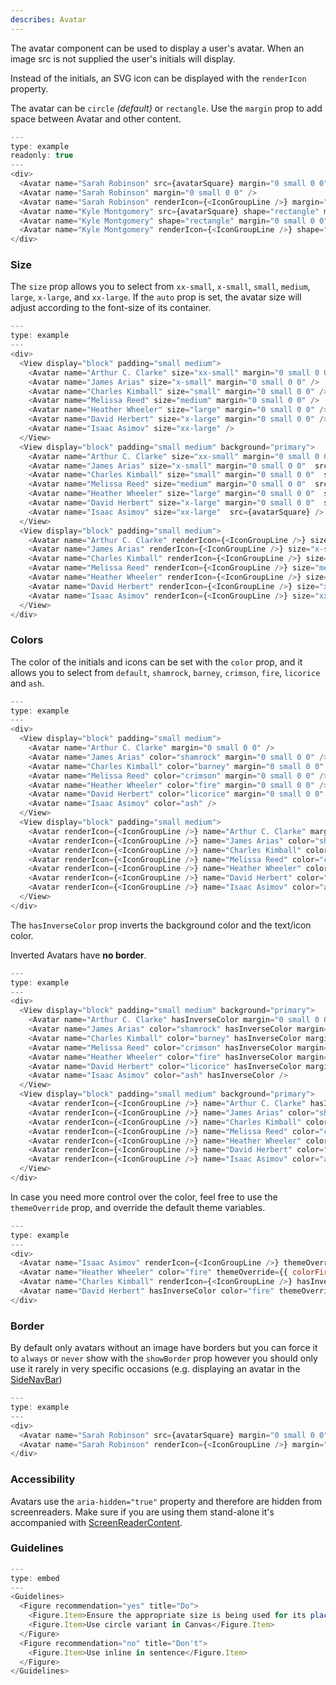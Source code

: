```yaml
---
describes: Avatar
---
```


The avatar component can be used to display a user's avatar. When an image src is not supplied the user's initials will display.

Instead of the initials, an SVG icon can be displayed with the `renderIcon` property.

The avatar can be `circle` _(default)_ or `rectangle`. Use the `margin` prop to add space between Avatar and other content.

```js
---
type: example
readonly: true
---
<div>
  <Avatar name="Sarah Robinson" src={avatarSquare} margin="0 small 0 0" />
  <Avatar name="Sarah Robinson" margin="0 small 0 0" />
  <Avatar name="Sarah Robinson" renderIcon={<IconGroupLine />} margin="0 small 0 0" />
  <Avatar name="Kyle Montgomery" src={avatarSquare} shape="rectangle" margin="0 small 0 0" />
  <Avatar name="Kyle Montgomery" shape="rectangle" margin="0 small 0 0" />
  <Avatar name="Kyle Montgomery" renderIcon={<IconGroupLine />} shape="rectangle" />
</div>
```

### Size

The `size` prop allows you to select from `xx-small`, `x-small`, `small`, `medium`, `large`, `x-large`, and `xx-large`. If the `auto` prop is set, the avatar size will adjust according to the font-size
of its container.

```js
---
type: example
---
<div>
  <View display="block" padding="small medium">
    <Avatar name="Arthur C. Clarke" size="xx-small" margin="0 small 0 0" />
    <Avatar name="James Arias" size="x-small" margin="0 small 0 0" />
    <Avatar name="Charles Kimball" size="small" margin="0 small 0 0" />
    <Avatar name="Melissa Reed" size="medium" margin="0 small 0 0" />
    <Avatar name="Heather Wheeler" size="large" margin="0 small 0 0" />
    <Avatar name="David Herbert" size="x-large" margin="0 small 0 0" />
    <Avatar name="Isaac Asimov" size="xx-large" />
  </View>
  <View display="block" padding="small medium" background="primary">
    <Avatar name="Arthur C. Clarke" size="xx-small" margin="0 small 0 0"  src={avatarSquare} />
    <Avatar name="James Arias" size="x-small" margin="0 small 0 0"  src={avatarSquare} />
    <Avatar name="Charles Kimball" size="small" margin="0 small 0 0"  src={avatarSquare} />
    <Avatar name="Melissa Reed" size="medium" margin="0 small 0 0"  src={avatarSquare} />
    <Avatar name="Heather Wheeler" size="large" margin="0 small 0 0"  src={avatarSquare} />
    <Avatar name="David Herbert" size="x-large" margin="0 small 0 0"  src={avatarSquare} />
    <Avatar name="Isaac Asimov" size="xx-large"  src={avatarSquare} />
  </View>
  <View display="block" padding="small medium">
    <Avatar name="Arthur C. Clarke" renderIcon={<IconGroupLine />} size="xx-small" margin="0 small 0 0" />
    <Avatar name="James Arias" renderIcon={<IconGroupLine />} size="x-small" margin="0 small 0 0" />
    <Avatar name="Charles Kimball" renderIcon={<IconGroupLine />} size="small" margin="0 small 0 0" />
    <Avatar name="Melissa Reed" renderIcon={<IconGroupLine />} size="medium" margin="0 small 0 0" />
    <Avatar name="Heather Wheeler" renderIcon={<IconGroupLine />} size="large" margin="0 small 0 0" />
    <Avatar name="David Herbert" renderIcon={<IconGroupLine />} size="x-large" margin="0 small 0 0" />
    <Avatar name="Isaac Asimov" renderIcon={<IconGroupLine />} size="xx-large" />
  </View>
</div>
```

### Colors

The color of the initials and icons can be set with the `color` prop, and it allows you to select from `default`, `shamrock`, `barney`, `crimson`, `fire`, `licorice` and `ash`.

```js
---
type: example
---
<div>
  <View display="block" padding="small medium">
    <Avatar name="Arthur C. Clarke" margin="0 small 0 0" />
    <Avatar name="James Arias" color="shamrock" margin="0 small 0 0" />
    <Avatar name="Charles Kimball" color="barney" margin="0 small 0 0" />
    <Avatar name="Melissa Reed" color="crimson" margin="0 small 0 0" />
    <Avatar name="Heather Wheeler" color="fire" margin="0 small 0 0" />
    <Avatar name="David Herbert" color="licorice" margin="0 small 0 0" />
    <Avatar name="Isaac Asimov" color="ash" />
  </View>
  <View display="block" padding="small medium">
    <Avatar renderIcon={<IconGroupLine />} name="Arthur C. Clarke" margin="0 small 0 0" />
    <Avatar renderIcon={<IconGroupLine />} name="James Arias" color="shamrock" margin="0 small 0 0" />
    <Avatar renderIcon={<IconGroupLine />} name="Charles Kimball" color="barney" margin="0 small 0 0" />
    <Avatar renderIcon={<IconGroupLine />} name="Melissa Reed" color="crimson" margin="0 small 0 0" />
    <Avatar renderIcon={<IconGroupLine />} name="Heather Wheeler" color="fire" margin="0 small 0 0" />
    <Avatar renderIcon={<IconGroupLine />} name="David Herbert" color="licorice" margin="0 small 0 0" />
    <Avatar renderIcon={<IconGroupLine />} name="Isaac Asimov" color="ash" />
  </View>
</div>
```

The `hasInverseColor` prop inverts the background color and the text/icon color.

Inverted Avatars have **no border**.

```js
---
type: example
---
<div>
  <View display="block" padding="small medium" background="primary">
    <Avatar name="Arthur C. Clarke" hasInverseColor margin="0 small 0 0" />
    <Avatar name="James Arias" color="shamrock" hasInverseColor margin="0 small 0 0" />
    <Avatar name="Charles Kimball" color="barney" hasInverseColor margin="0 small 0 0" />
    <Avatar name="Melissa Reed" color="crimson" hasInverseColor margin="0 small 0 0" />
    <Avatar name="Heather Wheeler" color="fire" hasInverseColor margin="0 small 0 0" />
    <Avatar name="David Herbert" color="licorice" hasInverseColor margin="0 small 0 0" />
    <Avatar name="Isaac Asimov" color="ash" hasInverseColor />
  </View>
  <View display="block" padding="small medium" background="primary">
    <Avatar renderIcon={<IconGroupLine />} name="Arthur C. Clarke" hasInverseColor margin="0 small 0 0" />
    <Avatar renderIcon={<IconGroupLine />} name="James Arias" color="shamrock" hasInverseColor margin="0 small 0 0" />
    <Avatar renderIcon={<IconGroupLine />} name="Charles Kimball" color="barney" hasInverseColor margin="0 small 0 0" />
    <Avatar renderIcon={<IconGroupLine />} name="Melissa Reed" color="crimson" hasInverseColor margin="0 small 0 0" />
    <Avatar renderIcon={<IconGroupLine />} name="Heather Wheeler" color="fire" hasInverseColor margin="0 small 0 0" />
    <Avatar renderIcon={<IconGroupLine />} name="David Herbert" color="licorice" hasInverseColor margin="0 small 0 0" />
    <Avatar renderIcon={<IconGroupLine />} name="Isaac Asimov" color="ash" hasInverseColor />
  </View>
</div>
```

In case you need more control over the color, feel free to use the `themeOverride` prop, and override the default theme variables.

```js
---
type: example
---
<div>
  <Avatar name="Isaac Asimov" renderIcon={<IconGroupLine />} themeOverride={{ color: '#efb410' }} margin="0 small 0 0" />
  <Avatar name="Heather Wheeler" color="fire" themeOverride={{ colorFire: 'magenta' }} margin="0 small 0 0" />
  <Avatar name="Charles Kimball" renderIcon={<IconGroupLine />} hasInverseColor themeOverride={{ color: 'lightblue', background: 'black' }} margin="0 small 0 0" />
  <Avatar name="David Herbert" hasInverseColor color="fire" themeOverride={{ colorFire: '#efb410' }} />
</div>
```

### Border

By default only avatars without an image have borders but you can force it to `always` or `never` show with the `showBorder` prop however you should only use it rarely in very specific occasions (e.g. displaying an avatar in the [SideNavBar](/#SideNavBar))

```js
---
type: example
---
<div>
  <Avatar name="Sarah Robinson" src={avatarSquare} margin="0 small 0 0" showBorder="always"/>
  <Avatar name="Sarah Robinson" renderIcon={<IconGroupLine />} margin="0 small 0 0" showBorder="never"/>
</div>
```

### Accessibility

Avatars use the `aria-hidden="true"` property and therefore are hidden from screenreaders. Make sure if you are using them stand-alone it's accompanied with [ScreenReaderContent](#ScreenReaderContent).

### Guidelines

```js
---
type: embed
---
<Guidelines>
  <Figure recommendation="yes" title="Do">
    <Figure.Item>Ensure the appropriate size is being used for its placement (in a table, stand-alone, etc…)</Figure.Item>
    <Figure.Item>Use circle variant in Canvas</Figure.Item>
  </Figure>
  <Figure recommendation="no" title="Don't">
    <Figure.Item>Use inline in sentence</Figure.Item>
  </Figure>
</Guidelines>
```

